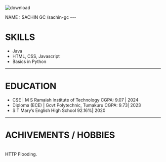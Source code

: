 ![download](https://github.com/user-attachments/assets/3cf64941-e3e9-43b6-8043-199ab98a5671)
<html>
  NAME : SACHIN GC
   /sachin-gc
 ---
  <h1>SKILLS</h1>
  <ul>
    <li>Java</li>
    <li>HTML, CSS, Javascript</li>
    <li>Basics in Python </li>
  </ul>
   
<hr>
  <h1>EDUCATION</h1>
  <ul>
    <li>CSE | M S Ramaiah Institute of Technology	                                 CGPA:  9.07 | 2024</li>
    <li> Diploma (ECE) | Govt Polytechnic, Tumakuru                                  CGPA:  9.73| 2023 </li>
    <li> S T Mary’s English High School                                               92.16%| 2020  </li>
   
  </ul>
    
<hr>

  <h1>ACHIVEMENTS / HOBBIES</h1><br>
    HTTP Flooding.
 </html>
